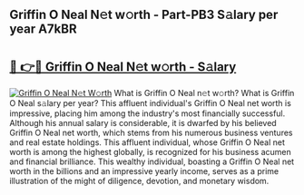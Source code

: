 ## Griffin O Neal N𝚎t w𝚘rth - Part-PB3 S𝚊lary per year A7kBR

# <h2><a href="http://gc4sldc.nevu.top/?p=Griffin+O+Neal">🔗 👉🔴 Griffin O Neal N𝚎t w𝚘rth - S𝚊lary</a></h2>

[![Griffin O Neal N𝚎t W𝚘rth](https://i.imgur.com/Oavwk0R.jpeg)](http://gc4sldc.nevu.top/?p=Griffin+O+Neal)
What is Griffin O Neal n𝚎t w𝚘rth? What is Griffin O Neal s𝚊lary per year?
This affluent individual's Griffin O Neal net worth is impressive, placing him among the industry's most financially successful. Although his annual salary is considerable, it is dwarfed by his believed Griffin O Neal net worth, which stems from his numerous business ventures and real estate holdings. This affluent individual, whose Griffin O Neal net worth is among the highest globally, is recognized for his business acumen and financial brilliance. This wealthy individual, boasting a Griffin O Neal net worth in the billions and an impressive yearly income, serves as a prime illustration of the might of diligence, devotion, and monetary wisdom.
